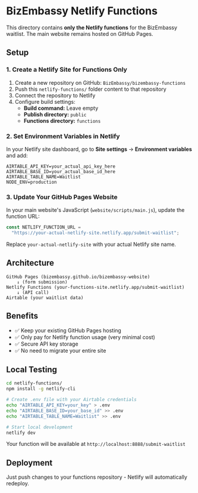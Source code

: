 # BizEmbassy Netlify Functions

This directory contains **only the Netlify functions** for the BizEmbassy waitlist. The main website remains hosted on GitHub Pages.

## Setup

### 1. Create a Netlify Site for Functions Only

1. Create a new repository on GitHub: `BizEmbassy/bizembassy-functions`
2. Push this `netlify-functions/` folder content to that repository
3. Connect the repository to Netlify
4. Configure build settings:
   - **Build command:** Leave empty
   - **Publish directory:** `public`
   - **Functions directory:** `functions`

### 2. Set Environment Variables in Netlify

In your Netlify site dashboard, go to **Site settings** → **Environment variables** and add:

```
AIRTABLE_API_KEY=your_actual_api_key_here
AIRTABLE_BASE_ID=your_actual_base_id_here
AIRTABLE_TABLE_NAME=Waitlist
NODE_ENV=production
```

### 3. Update Your GitHub Pages Website

In your main website's JavaScript (`website/scripts/main.js`), update the function URL:

```javascript
const NETLIFY_FUNCTION_URL =
  "https://your-actual-netlify-site.netlify.app/submit-waitlist";
```

Replace `your-actual-netlify-site` with your actual Netlify site name.

## Architecture

```
GitHub Pages (bizembassy.github.io/bizembassy-website)
    ↓ (form submission)
Netlify Functions (your-functions-site.netlify.app/submit-waitlist)
    ↓ (API call)
Airtable (your waitlist data)
```

## Benefits

- ✅ Keep your existing GitHub Pages hosting
- ✅ Only pay for Netlify function usage (very minimal cost)
- ✅ Secure API key storage
- ✅ No need to migrate your entire site

## Local Testing

```bash
cd netlify-functions/
npm install -g netlify-cli

# Create .env file with your Airtable credentials
echo "AIRTABLE_API_KEY=your_key" > .env
echo "AIRTABLE_BASE_ID=your_base_id" >> .env
echo "AIRTABLE_TABLE_NAME=Waitlist" >> .env

# Start local development
netlify dev
```

Your function will be available at `http://localhost:8888/submit-waitlist`

## Deployment

Just push changes to your functions repository - Netlify will automatically redeploy.
